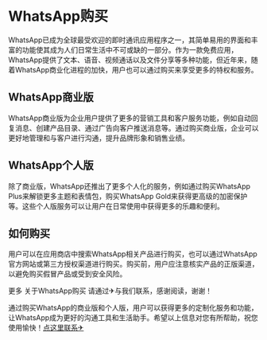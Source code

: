 # WhatsApp购买

WhatsApp已成为全球最受欢迎的即时通讯应用程序之一，其简单易用的界面和丰富的功能使其成为人们日常生活中不可或缺的一部分。作为一款免费应用，WhatsApp提供了文本、语音、视频通话以及文件分享等多种功能，但近年来，随着WhatsApp商业化进程的加快，用户也可以通过购买来享受更多的特权和服务。

## WhatsApp商业版

WhatsApp商业版为企业用户提供了更多的营销工具和客户服务功能，例如自动回复消息、创建产品目录、通过广告向客户推送消息等。通过购买商业版，企业可以更好地管理和与客户进行沟通，提升品牌形象和销售业绩。

## WhatsApp个人版

除了商业版，WhatsApp还推出了更多个人化的服务，例如通过购买WhatsApp Plus来解锁更多主题和表情包，购买WhatsApp Gold来获得更高级的加密保护等。这些个人版服务可以让用户在日常使用中获得更多的乐趣和便利。

## 如何购买

用户可以在应用商店中搜索WhatsApp相关产品进行购买，也可以通过WhatsApp官方网站或第三方授权渠道进行购买。购买前，用户应注意核实产品的正版渠道，以避免购买假冒产品或受到安全风险。

更多 关于WhatsApp购买 请通过✈与我们联系，感谢阅读，谢谢！

通过购买WhatsApp的商业版和个人版，用户可以获得更多的定制化服务和功能，让WhatsApp成为更好的沟通工具和生活助手。希望以上信息对您有所帮助，祝您使用愉快！[点这里联系✈](https://gg.k02.cc)